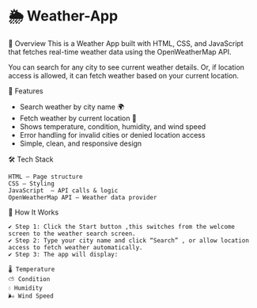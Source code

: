 # 🌦 Weather-App

📖 Overview
This is a Weather App built with HTML, CSS, and JavaScript that fetches real-time weather data using the OpenWeatherMap API.

You can search for any city to see current weather details.
 Or, if location access is allowed, it can fetch weather based on your current location.

🚀 Features

- Search weather by city name 🌍
- Fetch weather by current location 📍
- Shows temperature, condition, humidity, and wind speed
-  Error handling for invalid cities or denied location access
- Simple, clean, and responsive design

🛠 Tech Stack

    HTML – Page structure
    CSS – Styling
    JavaScript  – API calls & logic
    OpenWeatherMap API – Weather data provider

🎯 How It Works

    ✔ Step 1: Click the Start button ,this switches from the welcome screen to the weather search screen.
    ✔ Step 2: Type your city name and click “Search” , or allow location access to fetch weather automatically.
    ✔ Step 3: The app will display:

    🌡️ Temperature
    ⛅ Condition
    💧 Humidity
    🌬️ Wind Speed
